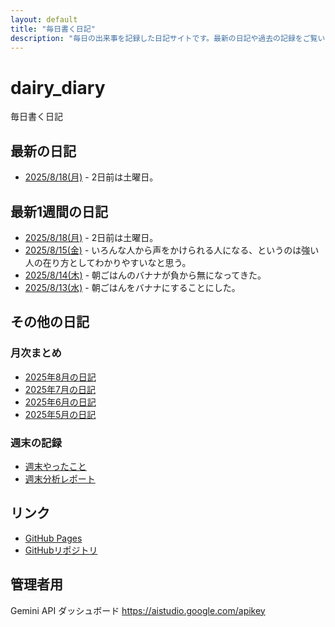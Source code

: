 ```yaml
---
layout: default
title: "毎日書く日記"
description: "毎日の出来事を記録した日記サイトです。最新の日記や過去の記録をご覧いただけます。"
---
```


# dairy_diary

毎日書く日記

## 最新の日記

- [2025/8/18(月)](diary/2025/08/20250818.md) - 2日前は土曜日。

## 最新1週間の日記

- [2025/8/18(月)](diary/2025/08/20250818.md) - 2日前は土曜日。
- [2025/8/15(金)](diary/2025/08/20250815.md) - いろんな人から声をかけられる人になる、というのは強い人の在り方としてわかりやすいなと思う。
- [2025/8/14(木)](diary/2025/08/20250814.md) - 朝ごはんのバナナが負から無になってきた。
- [2025/8/13(水)](diary/2025/08/20250813.md) - 朝ごはんをバナナにすることにした。

## その他の日記

### 月次まとめ

- [2025年8月の日記](diary/2025/monthly/202508.md)
- [2025年7月の日記](diary/2025/monthly/202507.md)
- [2025年6月の日記](diary/2025/monthly/202506.md)
- [2025年5月の日記](diary/2025/monthly/202505.md)

### 週末の記録

- [週末やったこと](diary/2025/weekend/weekend_diary.md)
- [週末分析レポート](diary/2025/weekend/analysis_report.md)

## リンク

- [GitHub Pages](https://hika-pan.github.io/daily_diary/)
- [GitHubリポジトリ](https://github.com/hika-pan/daily_diary)

## 管理者用

Gemini API ダッシュボード <https://aistudio.google.com/apikey>
